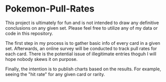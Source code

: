 # Pokemon-Pull-Rates
This project is ultimately for fun and is not intended to draw any definitive conclusions on any given set. Please feel free to utilize any of my data or code in this repository.

The first step in my process is to gather basic info of every card in a given set. Afterwards, an online survey will be conducted to track pull rates for each card. There is the potential issue of illegitimate entries thoguh I will hope nobody skews it on purpose.

Finally, the intention is to publish charts based on the results. For example, seeing the "hit rate" for any given card or rarity.